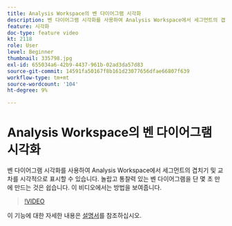 ```yaml
---
title: Analysis Workspace의 벤 다이어그램 시각화
description: 벤 다이어그램 시각화를 사용하여 Analysis Workspace에서 세그먼트의 겹치기 및 교차를 시각적으로 표시할 수 있습니다. 놀랍고 통찰력 있는 벤 다이어그램을 단 몇 초 만에 만드는 것은 쉽습니다. 이 비디오에서는 방법을 보여줍니다.
feature: 시각화
doc-type: feature video
kt: 2118
role: User
level: Beginner
thumbnail: 335798.jpg
exl-id: 655034a6-42b9-4437-961b-02ad3da57d83
source-git-commit: 14591fa50167f8b161d23077656dfae66807f639
workflow-type: tm+mt
source-wordcount: '104'
ht-degree: 9%

---
```


# Analysis Workspace의 벤 다이어그램 시각화

벤 다이어그램 시각화를 사용하여 Analysis Workspace에서 세그먼트의 겹치기 및 교차를 시각적으로 표시할 수 있습니다. 놀랍고 통찰력 있는 벤 다이어그램을 단 몇 초 만에 만드는 것은 쉽습니다. 이 비디오에서는 방법을 보여줍니다.

>[!VIDEO](https://video.tv.adobe.com/v/335798/?quality=12)

이 기능에 대한 자세한 내용은 [설명서](https://marketing.adobe.com/resources/help/ko_KR/analytics/analysis-workspace/venn.html)를 참조하십시오.
